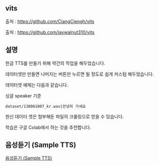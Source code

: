 ## vits

출처 : https://github.com/CjangCjengh/vits

출처 : https://github.com/jaywalnut310/vits

## 설명

한글 TTS를 만들기 위해 약간의 작업을 해두었습니다.

데이터셋만 만들면 나머지는 버튼만 누르면 될 정도로 쉽게 커스텀 해두었습니다.

데이터셋 예제는 다음과 같습니다.

싱글 speaker 기준
```
dataset/130061007_kr.wav|안녕히 가세요
```

원신 데이터 셋은 첨부해둔 파일의 크롤링으로 얻을 수 있습니다.

학습은 구글 Colab에서 하는 것을 추천합니다.


## 음성듣기 (Sample TTS)
[음성듣기 (Sample TTS)](https://kkt3343.github.io/vits/tts_sample3.html)

